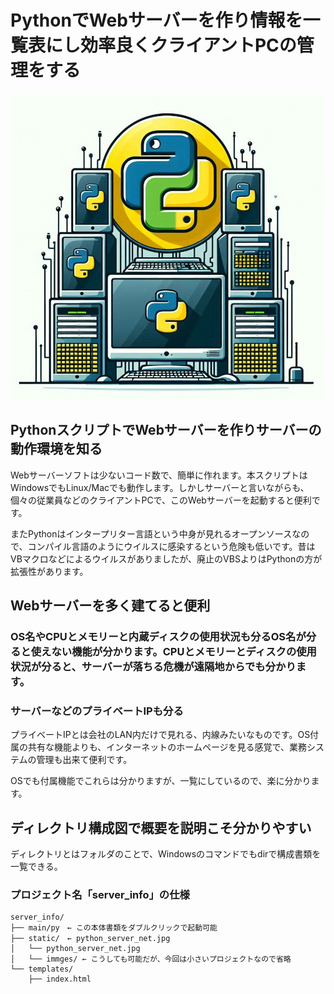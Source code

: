 # PythonでWebサーバーを作り情報を一覧表にし効率良くクライアントPCの管理をする
<img src="./static/python_server_net.jpg">

## PythonスクリプトでWebサーバーを作りサーバーの動作環境を知る
Webサーバーソフトは少ないコード数で、簡単に作れます。本スクリプトはWindowsでもLinux/Macでも動作します。しかしサーバーと言いながらも、個々の従業員などのクライアントPCで、このWebサーバーを起動すると便利です。

またPythonはインタープリター言語という中身が見れるオープンソースなので、コンパイル言語のようにウイルスに感染するという危険も低いです。昔はVBマクロなどによるウイルスがありましたが、廃止のVBSよりはPythonの方が拡張性があります。

## Webサーバーを多く建てると便利
### OS名やCPUとメモリーと内蔵ディスクの使用状況も分るOS名が分ると使えない機能が分かります。CPUとメモリーとディスクの使用状況が分ると、サーバーが落ちる危機が遠隔地からでも分かります。  

### サーバーなどのプライベートIPも分る  
プライベートIPとは会社のLAN内だけで見れる、内線みたいなものです。OS付属の共有な機能よりも、インターネットのホームページを見る感覚で、業務システムの管理も出来て便利です。  

OSでも付属機能でこれらは分かりますが、一覧にしているので、楽に分かります。

## ディレクトリ構成図で概要を説明こそ分かりやすい
ディレクトリとはフォルダのことで、Windowsのコマンドでもdirで構成書類を一覧できる。

### プロジェクト名「server_info」の仕様
~~~
server_info/
├── main/py　← この本体書類をダブルクリックで起動可能
├── static/　← python_server_net.jpg
│   └── python_server_net.jpg
│   └── immges/ ← こうしても可能だが、今回は小さいプロジェクトなので省略
└── templates/
    ├── index.html
~~~
